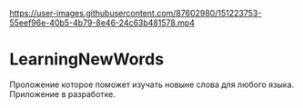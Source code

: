 





https://user-images.githubusercontent.com/87602980/151223753-55eef96e-40b5-4b79-8e46-24c63b481578.mp4




# LearningNewWords
Проложение которое поможет изучать новыне слова для любого языка.
Приложение в разработке.

